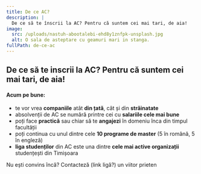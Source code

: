 ```yaml
---
title: De ce AC?
description: |
  De ce să te înscrii la AC? Pentru că suntem cei mai tari, de aia!
image:
  src: /uploads/nastuh-abootalebi-ehd8y1znfpk-unsplash.jpg
  alt: O sala de asteptare cu geamuri mari in stanga.
fullPath: de-ce-ac
---
```

## De ce să te inscrii la AC? Pentru că suntem cei mai tari, de aia!

#### Acum pe bune:

* te vor vrea **companiile** atât **din țată**, cât și din **străinatate**
* absolvenții de AC se numără printre cei cu **salariile cele mai bune**
* poți face **practică** sau chiar să te **angajezi** în domeniu înca din timpul facultății
* poți continua cu unul dintre cele **10 programe de master** (5 în română, 5 în engleză) 
* **liga studenților** din AC este una dintre **cele mai active organizații** studențești din Timișoara

Nu ești convins încă? Contacteză (link ligă?) un viitor prieten